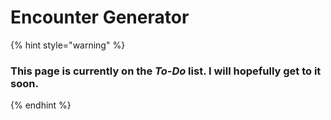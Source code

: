 # Encounter Generator

{% hint style="warning" %}
### This page is currently on the _To-Do_ list. I will hopefully get to it soon.
{% endhint %}
